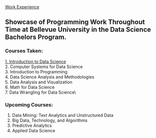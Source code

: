[Work Experience](https://llmechling.github.io/lara_mechling.github.io/work_experience)

## Showcase of Programming Work Throughout Time at Bellevue University in the Data Science Bachelors Program.

### Courses Taken:
[1. Introduction to Data Science](https://llmechling.github.io/lara_mechling.github.io/dsc_101)\
2. Computer Systems for Data Science\
3. Introduction to Programming\
4. Data Science Analysis and Methodologies\
5. Data Analysis and Visualization\
6. Math for Data Science\
7. Data Wrangling for Data Science\

### Upcoming Courses:
1. Data Mining: Text Analytics and Unstructured Data
2. Big Data, Technology, and Algorithms
3. Predictive Analytics
4. Applied Data Science
